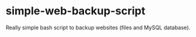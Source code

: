 # simple-web-backup-script
Really simple bash script to backup websites (files and MySQL database).
